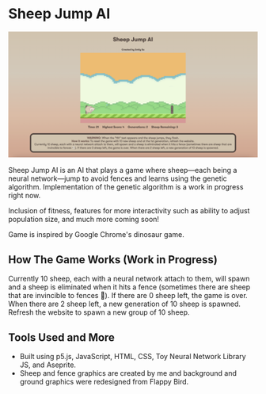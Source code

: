 # Sheep Jump AI

![Sheep Jump AI](./images/game.png)

Sheep Jump AI is an AI that plays a game where sheep—each being a neural network—jump to avoid fences and learns using the genetic algorithm. Implementation of the genetic algorithm is a work in progress right now.

Inclusion of fitness, features for more interactivity such as ability to adjust population size, and much more coming soon!

Game is inspired by Google Chrome's dinosaur game.

## How The Game Works (Work in Progress)

Currently 10 sheep, each with a neural network attach to them, will spawn and a sheep is eliminated when it hits a fence (sometimes there are sheep that are invincible to fences 👀). If there are 0 sheep left, the game is over. When there are 2 sheep left, a new generation of 10 sheep is spawned. Refresh the website to spawn a new group of 10 sheep.

## Tools Used and More

- Built using p5.js, JavaScript, HTML, CSS, Toy Neural Network Library JS, and Aseprite. 
- Sheep and fence graphics are created by me and background and ground graphics were redesigned from Flappy Bird.
